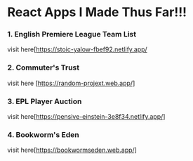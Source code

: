 # React Apps I Made Thus Far!!!

### 1. English Premiere League Team List
visit here[https://stoic-yalow-fbef92.netlify.app/

### 2. Commuter's Trust 
visit here [https://random-projext.web.app/]

### 3. EPL Player Auction
visit here[https://pensive-einstein-3e8f34.netlify.app/]

### 4. Bookworm's Eden
visit here[https://bookwormseden.web.app/]
